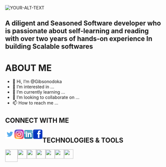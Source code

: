 <picture>
 <source media="(prefers-color-scheme: dark)" srcset="https://raw.githubusercontent.com/Gibsonodoka/Gibsonodoka/main/Gibson.png">
 <source media="(prefers-color-scheme: light)" srcset="https://raw.githubusercontent.com/Gibsonodoka/Gibsonodoka/main/Gibson.png">
 <img alt="YOUR-ALT-TEXT" src="Image contains text (Gibson uwhetu)">
</picture>

## A diligent and Seasoned Software developer who is passionate about self‑learning and reading with over two years of hands‑on experience In building Scalable softwares

# ABOUT ME






- 👋 Hi, I’m @Gibsonodoka
- 👀 I’m interested in ...
- 🌱 I’m currently learning ...
- 💞️ I’m looking to collaborate on ...
- 📫 How to reach me ...


## CONNECT WITH ME


<a href="https://twitter.com/gibson_uwhetu" target="blank"> <img align="left" src="https://raw.githubusercontent.com/Gibsonodoka/Gibsonodoka/main/img/tw.png" width="30" height="30"/></a>
<a href="https://www.instagram.com/gibson_uwhetu" target="blank"> <img align="left" src="https://raw.githubusercontent.com/Gibsonodoka/Gibsonodoka/main/img/ig2.png" width="30" height="30"/></a>
<a href="https://ng.linkedin.com/in/uwhetu-gibson-449b92150" target="blank"> <img align="left" src="https://raw.githubusercontent.com/Gibsonodoka/Gibsonodoka/main/img/in1.png" width="30" height="30"/></a>
<a href="#" target="blank"> <img align="left" src="https://raw.githubusercontent.com/Gibsonodoka/Gibsonodoka/main/img/fb1.png" width="30" height="30"/></a>
# 


## TECHNOLOGIES & TOOLS



<a href="#" target="blank"> <img align="left" src="https://camo.githubusercontent.com/da7acacadecf91d6dc02efcd2be086bb6d78ddff19a1b7a0ab2755a6fda8b1e9/68747470733a2f2f63646e2e6a7364656c6976722e6e65742f67682f64657669636f6e732f64657669636f6e2f69636f6e732f68746d6c352f68746d6c352d6f726967696e616c2e737667" width="40" height="40"/></a>
<a href="#" target="blank"> <img align="left" src="https://camo.githubusercontent.com/2e496d4bfc6f753ddca87b521ce95c88219f77800212ffa6d4401ad368c82170/68747470733a2f2f63646e2e6a7364656c6976722e6e65742f67682f64657669636f6e732f64657669636f6e2f69636f6e732f637373332f637373332d6f726967696e616c2e737667" width="30" height="30"/></a>
<a href="#" target="blank"> <img align="left" src="https://camo.githubusercontent.com/26901b819fb10ef4e2c652aa40e24775247664d84a7597bebb66898a24dddedd/68747470733a2f2f63646e2e6a7364656c6976722e6e65742f67682f64657669636f6e732f64657669636f6e2f69636f6e732f736173732f736173732d6f726967696e616c2e737667" width="30" height="30"/></a>
<a href="#" target="blank"> <img align="left" src="https://camo.githubusercontent.com/c76217244e1b3700a87058abf858e20a313b06dfadd972121d0d42de5bd20fa5/68747470733a2f2f63646e2e6a7364656c6976722e6e65742f67682f64657669636f6e732f64657669636f6e2f69636f6e732f626f6f7473747261702f626f6f7473747261702d6f726967696e616c2e737667" width="30" height="30"/></a>
<a href="#" target="blank"> <img align="left" src="https://camo.githubusercontent.com/c76217244e1b3700a87058abf858e20a313b06dfadd972121d0d42de5bd20fa5/68747470733a2f2f63646e2e6a7364656c6976722e6e65742f67682f64657669636f6e732f64657669636f6e2f69636f6e732f626f6f7473747261702f626f6f7473747261702d6f726967696e616c2e737667" width="30" height="30"/></a>
<a href="#" target="blank"> <img align="left" src="https://camo.githubusercontent.com/c76217244e1b3700a87058abf858e20a313b06dfadd972121d0d42de5bd20fa5/68747470733a2f2f63646e2e6a7364656c6976722e6e65742f67682f64657669636f6e732f64657669636f6e2f69636f6e732f626f6f7473747261702f626f6f7473747261702d6f726967696e616c2e737667" width="30" height="30"/></a>
<a href="#" target="blank"> <img align="left" src="https://camo.githubusercontent.com/c76217244e1b3700a87058abf858e20a313b06dfadd972121d0d42de5bd20fa5/68747470733a2f2f63646e2e6a7364656c6976722e6e65742f67682f64657669636f6e732f64657669636f6e2f69636f6e732f626f6f7473747261702f626f6f7473747261702d6f726967696e616c2e737667" width="30" height="30"/></a>

<!---
Gibsonodoka/Gibsonodoka is a ✨ special ✨ repository because its `README.md` (this file) appears on your GitHub profile.
You can click the Preview link to take a look at your changes.
--->
